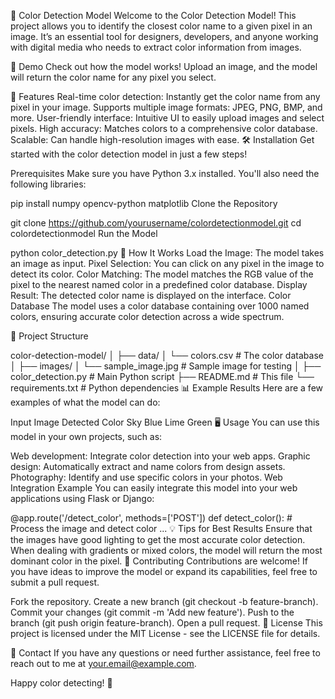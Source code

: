 🎨 Color Detection Model
Welcome to the Color Detection Model! This project allows you to identify the closest color name to a given pixel in an image. It’s an essential tool for designers, developers, and anyone working with digital media who needs to extract color information from images.

📸 Demo
Check out how the model works! Upload an image, and the model will return the color name for any pixel you select.



🚀 Features
Real-time color detection: Instantly get the color name from any pixel in your image.
Supports multiple image formats: JPEG, PNG, BMP, and more.
User-friendly interface: Intuitive UI to easily upload images and select pixels.
High accuracy: Matches colors to a comprehensive color database.
Scalable: Can handle high-resolution images with ease.
🛠️ Installation
Get started with the color detection model in just a few steps!

Prerequisites
Make sure you have Python 3.x installed. You'll also need the following libraries:


pip install numpy opencv-python matplotlib
Clone the Repository

git clone https://github.com/yourusername/colordetectionmodel.git
cd colordetectionmodel
Run the Model

python color_detection.py
📝 How It Works
Load the Image: The model takes an image as input.
Pixel Selection: You can click on any pixel in the image to detect its color.
Color Matching: The model matches the RGB value of the pixel to the nearest named color in a predefined color database.
Display Result: The detected color name is displayed on the interface.
Color Database
The model uses a color database containing over 1000 named colors, ensuring accurate color detection across a wide spectrum.

📂 Project Structure

color-detection-model/
│
├── data/
│   └── colors.csv           # The color database
│
├── images/
│   └── sample_image.jpg     # Sample image for testing
│
├── color_detection.py       # Main Python script
├── README.md                # This file
└── requirements.txt         # Python dependencies
📊 Example Results
Here are a few examples of what the model can do:

Input Image	Detected Color
	Sky Blue
	Lime Green
🖥️ Usage
You can use this model in your own projects, such as:

Web development: Integrate color detection into your web apps.
Graphic design: Automatically extract and name colors from design assets.
Photography: Identify and use specific colors in your photos.
Web Integration Example
You can easily integrate this model into your web applications using Flask or Django:


@app.route('/detect_color', methods=['POST'])
def detect_color():
    # Process the image and detect color
    ...
💡 Tips for Best Results
Ensure that the images have good lighting to get the most accurate color detection.
When dealing with gradients or mixed colors, the model will return the most dominant color in the pixel.
🌟 Contributing
Contributions are welcome! If you have ideas to improve the model or expand its capabilities, feel free to submit a pull request.

Fork the repository.
Create a new branch (git checkout -b feature-branch).
Commit your changes (git commit -m 'Add new feature').
Push to the branch (git push origin feature-branch).
Open a pull request.
📝 License
This project is licensed under the MIT License - see the LICENSE file for details.

📧 Contact
If you have any questions or need further assistance, feel free to reach out to me at your.email@example.com.

Happy color detecting! 🎉

